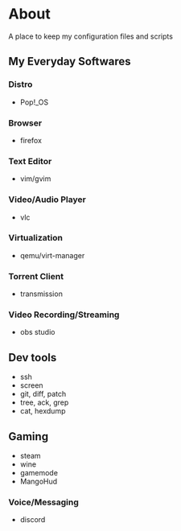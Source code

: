# About

A place to keep my configuration files and scripts

## My Everyday Softwares

### Distro
- Pop!_OS

### Browser
- firefox

### Text Editor
- vim/gvim

### Video/Audio Player
- vlc

### Virtualization
- qemu/virt-manager

### Torrent Client
- transmission

### Video Recording/Streaming
- obs studio

## Dev tools
- ssh
- screen
- git, diff, patch
- tree, ack, grep
- cat, hexdump

## Gaming
- steam
- wine
- gamemode
- MangoHud

### Voice/Messaging
- discord
